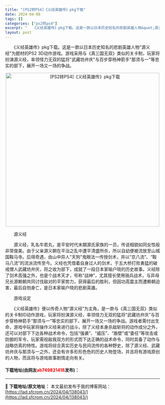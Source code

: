 ```yaml
---
title: "[PS2转PS4]《义经英雄传》pkg下载"
date: 2024-04-08
tags: []
categories: ["ps2转ps4"]
excerpt: "　　《义经英雄传》pkg下载。这是一款以日本历史知名的悲剧英雄人物&quot;源义经&quot;为题材的PS2 3D动作游戏。游戏采用与《真三国无双》类似的关卡制，玩家将扮演源义经，率领怪力无双的猛将&quot;武藏坊弁庆&quot;与百步穿杨神箭手&quot;那须与一&quot;等忠实的部下，展开&hellip;"
layout: post
---
```


 <p>　　《义经英雄传》pkg下载。这是一款以日本历史知名的悲剧英雄人物&quot;源义经&quot;为题材的PS2 3D动作游戏。游戏采用与《真三国无双》类似的关卡制，玩家将扮演源义经，率领怪力无双的猛将&quot;武藏坊弁庆&quot;与百步穿杨神箭手&quot;那须与一&quot;等忠实的部下，展开一场又一场的争战。</p> <p align="center"><img align="" border="0" src="https://lad.sfcrom.cn/wp-content/uploads/2024/04/20240408_6613f896ac6c1.webp" width="500" alt="[PS2转PS4]《义经英雄传》pkg下载" /></p> <p>　　源义经</p> <p>　　源义经，乳名牛若丸，是平安时代末期源氏家族的一员，传说相貌如同女性般非常俊美。由于父亲源义朝在平治之乱中遭平清盛所杀，所以自幼便被流放至山城国鞍马寺。后得奇遇，由山中异人&quot;天狗&quot;鬼眼法一传授剑术，并以&ldquo;京八流&rdquo;、&ldquo;鞍马八流&rdquo;的流派流传至今。义经也凭借着自身过人的剑术，于五大桥打败勇猛的破戒僧人武藏坊弁庆，将之收为部下，成就了一段日本家喻户晓的历史故事。义经除了剑术高强之外，也是个战术天才，号称&ldquo;战神&rdquo;，尤其擅长使用骑兵战术，与异母兄长源赖朝共同讨伐敌对的平家势力，获得最后的胜利，但因功高震主而遭赖朝迫害，最后自刎身亡，是日本家喻户晓的悲剧英雄。</p> <p>　　游戏设定</p> <p>　　《义经英雄传》便以传奇人物&ldquo;源义经&rdquo;为主角，是一款与《真三国无双》类似的关卡制ID动作游戏，玩家将扮演源义经，率领怪力无双的猛将&ldquo;武藏坊弁庆&rdquo;与百步穿杨神箭手&ldquo;那须与一&rdquo;等忠实的部下，展开一场又一场的争战。游戏者需付出生命，游戏中玩家将操作义经来进行战斗，除了义经本身杀敌斩将的动作成分之外，还可以对部下下达各种战术命令，包括&ldquo;强袭&rdquo;、&ldquo;威压&rdquo;、&ldquo;盾壁&rdquo;或&ldquo;委任&rdquo;等攻击或防御的军令，玩家需视敌我双方的形式而下达正确的战术命令，同时具备了动作与战略仿真的特性。游戏将综合真实历史与民间流传的各种野史，除了源义经、武藏坊弁庆与那须与一之外，还会有许多形形色色的历史人物登场，并且将有游戏原创的人物，而且将与游戏故事剧情走向有关。</p> <p><h4>下载地址(由网友<font color="red">ab749821418</font>发布)：</h4></p> 

---
📖 **下载地址/原文地址：** 本文最初发布于我的博客网站：[https://lad.sfcrom.cn/2024/04/138043/](https://lad.sfcrom.cn/2024/04/138043/)
